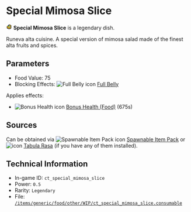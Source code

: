 # Special Mimosa Slice

<img src="https://raw.githubusercontent.com/Ceterai/Enternia/main/items/generic/food/other/WIP/ct_special_mimosa_slice.png" alt="Special Mimosa Slice icon" loading="lazy" width="auto" height="16px"/> **Special Mimosa Slice** is a legendary dish.

Runeva alta cuisine. A special version of mimosa salad made of the finest alta fruits and spices.

## Parameters

- Food Value: 75
- Blocking Effects:  <img src="https://starbounder.org/mediawiki/images/6/60/Status_Well_Fed.png" alt="Full Belly icon" loading="lazy" width="16px" height="16px"/> [Full Belly](https://starbounder.org/Full_Belly)

Applies effects:

- <img src="https://starbounder.org/mediawiki/images/thumb/1/16/Status_Health_Boost.png/48px-Status_Health_Boost.png" alt="Bonus Health icon" loading="lazy" width="16px" height="16px"/> [Bonus Health (Food)](https://starbounder.org/Status_Effects#Stat_Boosts) (675s)

## Sources

Can be obtained via <img src="https://raw.githubusercontent.com/Silverfeelin/Starbound-SpawnableItemPack/master/interface/sip/iconSmall.png" alt="Spawnable Item Pack icon" width="18" height="14"/> [Spawnable Item Pack](https://steamcommunity.com/sharedfiles/filedetails/?id=733665104) or <img src="https://steamuserimages-a.akamaihd.net/ugc/263843960696222713/3EC9A7C005541F7D577EBCB8C5736B4EFC9973D6/" alt="icon" width="8" height="12"/> [Tabula Rasa](https://community.playstarbound.com/resources/the-tabula-rasa.3222/) (if you have any of them installed).

## Technical Information

- In-game ID: `ct_special_mimosa_slice`
- Power: `0.5`
- Rarity: `Legendary`
- File: [`/items/generic/food/other/WIP/ct_special_mimosa_slice.consumable`](https://github.com/Ceterai/Enternia/blob/main/items/generic/food/other/WIP/ct_special_mimosa_slice.consumable)
